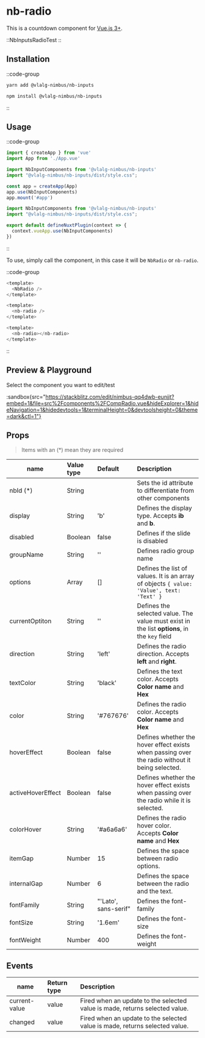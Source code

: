 # nb-radio

This is a countdown component for [Vue.js 3+](https://vuejs.org/).

::NbInputsRadioTest
::

## Installation

::code-group
  ```bash [Yarn]
  yarn add @vlalg-nimbus/nb-inputs
  ```
  ```bash [NPM]
  npm install @vlalg-nimbus/nb-inputs
  ```
::

## Usage

::code-group
  ```js [Vue 3]
  import { createApp } from 'vue'
  import App from './App.vue'

  import NbInputComponents from '@vlalg-nimbus/nb-inputs'
  import "@vlalg-nimbus/nb-inputs/dist/style.css";

  const app = createApp(App)
  app.use(NbInputComponents)
  app.mount('#app')
  ```
  ```js [Nuxt 3]
  import NbInputComponents from '@vlalg-nimbus/nb-inputs'
  import "@vlalg-nimbus/nb-inputs/dist/style.css";
  
  export default defineNuxtPlugin(context => {
    context.vueApp.use(NbInputComponents)
  })
  ```
::

To use, simply call the component, in this case it will be `NbRadio` or `nb-radio`.

::code-group
  ```js [Mode 1]
  <template>
    <NbRadio />
  </template>
  ```
  ```js [Mode 2]
  <template>
    <nb-radio />
  </template>
  ```
  ```js [Mode 3]
  <template>
    <nb-radio></nb-radio>
  </template>
  ```
::

## Preview & Playground

Select the component you want to edit/test

:sandbox{src="https://stackblitz.com/edit/nimbus-qq4dwb-eunjjt?embed=1&file=src%2Fcomponents%2FCompRadio.vue&hideExplorer=1&hideNavigation=1&hidedevtools=1&terminalHeight=0&devtoolsheight=0&theme=dark&ctl=1"}

## Props

> Items with an (*) mean they are required

| name    | Value type | Default | Description |
| ------- | :--------- | :------ | :---------------------------- |
| nbId (*)    | String     |        | Sets the id attribute to differentiate from other components |
| display     | String     | 'b'    | Defines the display type. Accepts **ib** and **b**. |
| disabled    | Boolean    |  false  | Defines if the slide is disabled  |
| groupName   | String     | ''  | Defines radio group name  |
| options   | Array     | []  | Defines the list of values. It is an array of objects `{ value: 'Value', text: 'Text' }` |
| currentOptiton   | String     | ''  | Defines the selected value. The value must exist in the list **options**, in the `key` field  |
| direction   | String     | 'left'  | Defines the radio direction. Accepts **left** and **right**. |
| textColor   | String     | 'black'  | Defines the text color. Accepts **Color name** and **Hex** |
| color   | String     | '#767676'  | Defines the radio color. Accepts **Color name** and **Hex** |
| hoverEffect    | Boolean     |  false    | Defines whether the hover effect exists when passing over the radio without it being selected. |
| activeHoverEffect    | Boolean     |  false    | Defines whether the hover effect exists when passing over the radio while it is selected. |
| colorHover   | String     | '#a6a6a6'  | Defines the radio hover color. Accepts **Color name** and **Hex** |
| itemGap    | Number     | 15    | Defines the space between radio options. |
| internalGap    | Number     |  6    | Defines the space between the radio and the text. |
| fontFamily   | String     | "'Lato', sans-serif"  | Defines the font-family |
| fontSize   | String     | '1.6em'  | Defines the font-size |
| fontWeight   | Number     | 400  | Defines the font-weight |

## Events

| name    | Return type | Description |
| ------- | :--------- | :---------------------------- |
| current-value | value | Fired when an update to the selected value is made, returns selected value. |
| changed | value | Fired when an update to the selected value is made, returns selected value. |
